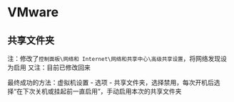 # VMware


## 共享文件夹
注：修改了`控制面板\网络和 Internet\网络和共享中心\高级共享设置`，将网络发现设为启用
又注：目前已修改回来

最终成功的方法：虚拟机设置 - 选项 - 共享文件夹，选择禁用，每次开机后选择“在下次关机或挂起前一直启用”，手动启用本次的共享文件夹
